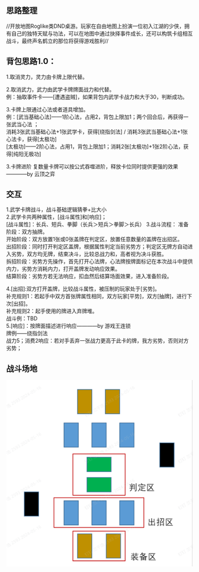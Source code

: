 ## 思路整理
//开放地图Roglike类DND桌游。玩家在自由地图上扮演一位初入江湖的少侠，拥有自己的独特天赋与功法，可以在地图中通过抉择事件成长，还可以构筑卡组相互战斗，最终声名鹤立的那位将获得游戏胜利//

## 背包思路1.0：               
1.取消灵力，灵力由卡牌上限代替。     

2.取消武力，武力由武学卡牌牌面战力和代替。       
例：抽取事件卡——[遭遇盗贼]，如果背包内武学卡战力和大于30，判断成功。               

3.卡牌上限通过心法或者道具增加。        
例：[武当基础心法]——1阶心法，占用2，背包上限加1；两个回合后，再获得一张武当心法 ；       
消耗3张武当基础心法+1张武学卡，获得[绕指剑法] / 消耗3张武当基础心法+1张心法卡，获得[太极功]   
[太极功]——2阶心法，占用1，背包上限加1；消耗2张[太极功]+1张2阶心法，获得[纯阳无极功]

3.卡牌进阶
复数量卡牌可以按公式吞噬进阶，释放卡位同时提供更强的效果————by 云顶之弈      

##  交互
1.武学卡牌战斗，战斗基础逻辑猜拳+比大小           
2.武学卡共两种属性，[战斗属性]和[响应]；      
[战斗属性]：长兵、短兵、拳脚（长兵＞短兵＞拳脚＞长兵） 
3.战斗流程：
准备阶段：双方抽牌。        
开始阶段：双方放置1张或0张盖牌在判定区，放置任意数量的盖牌在出招区。          
出招阶段：同时打开判定区盖牌，根据属性判定当前劣势方；判定区无牌方自动进入劣势，双方均无牌，结束决斗，比较总战力和，高者视为决斗获胜。         
拆招阶段：劣势方先操作，首先打开心法牌，心法牌按牌面标记在本次战斗中提供内力，劣势方消耗内力，打开盖牌发动响应效果。           
结算阶段：劣势方若无法响应，扣血然后结算场面效果，进入准备阶段。          

4.[出招]:双方打开盖牌，比较战斗属性，被压制的玩家处于[劣势]。     
补充规则1：若起手中双方首张牌属性相同，双方玩家[平势]，双方[抽牌]，进行下次[出招]。      
补充规则2：起手使用的牌进入弃牌堆。      
战斗例：TBD             
5.[响应]：按牌面描述进行响应————by 游戏王连锁   
牌例——绕指剑法          
战力5；消费2响应：若对手丢弃一张战力更高于此卡的牌，我方劣势，否则对方劣势；  


## 战斗场地
![alt text](image.png)


